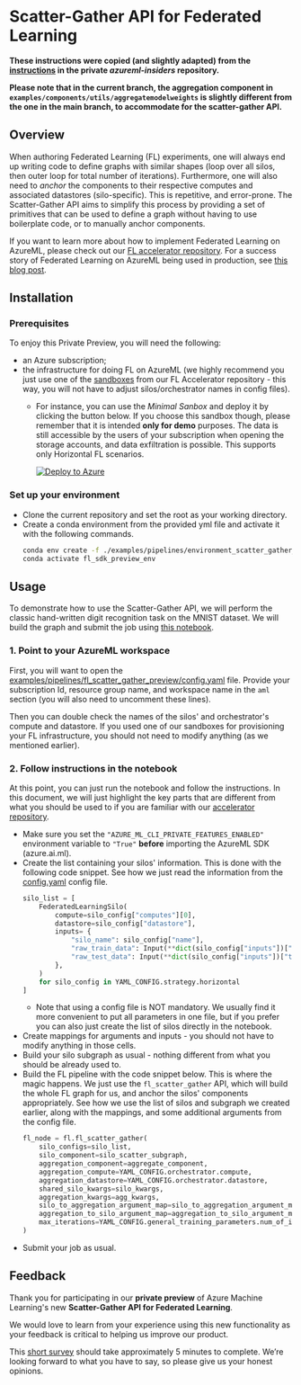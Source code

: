 # Scatter-Gather API for Federated Learning

**These instructions were copied (and slightly adapted) from the [instructions](https://github.com/Azure/azureml-insiders/blob/main/previews/federated_learning_sdk/README.md) in the private _azureml-insiders_ repository.**

**Please note that in the current branch, the aggregation component in `examples/components/utils/aggregatemodelweights` is slightly different from the one in the main branch, to accommodate for the scatter-gather API.**

## Overview
When authoring Federated Learning (FL) experiments, one will always end up writing code to define graphs with similar shapes (loop over all silos, then outer loop for total number of iterations). Furthermore, one will also need to _anchor_ the components to their respective computes and associated datastores (silo-specific). This is repetitive, and error-prone. The Scatter-Gather API aims to simplify this process by providing a set of primitives that can be used to define a graph without having to use boilerplate code, or to manually anchor components.

If you want to learn more about how to implement Federated Learning on AzureML, please check out our [FL accelerator repository](https://github.com/Azure-Samples/azure-ml-federated-learning). For a success story of Federated Learning on AzureML being used in production, see [this blog post](https://customers.microsoft.com/en-us/story/1587521717158304168-microsoft-partner-professional-services-azure).

## Installation

### Prerequisites
To enjoy this Private Preview, you will need the following:
- an Azure subscription;
- the infrastructure for doing FL on AzureML (we highly recommend you just use one of the [sandboxes](https://github.com/Azure-Samples/azure-ml-federated-learning/blob/main/docs/provisioning/sandboxes.md) from our FL Accelerator repository - this way, you will not have to adjust silos/orchestrator names in config files).
  - For instance, you can use the _Minimal Sanbox_ and deploy it by clicking the button below. If you choose this sandbox though, please remember that it is intended **only for demo** purposes. The data is still accessible by the users of your subscription when opening the storage accounts, and data exfiltration is possible. This supports only Horizontal FL scenarios.
  
    [![Deploy to Azure](https://aka.ms/deploytoazurebutton)](https://portal.azure.com/#create/Microsoft.Template/uri/https%3A%2F%2Fraw.githubusercontent.com%2FAzure-Samples%2Fazure-ml-federated-learning%2Fmain%2Fmlops%2Farm%2Fsandbox_minimal.json)

### Set up your environment
- Clone the current repository and set the root as your working directory.
- Create a conda environment from the provided yml file and activate it with the following commands.
  ```bash
  conda env create -f ./examples/pipelines/environment_scatter_gather_preview.yml
  conda activate fl_sdk_preview_env
  ```

## Usage
To demonstrate how to use the Scatter-Gather API, we will perform the classic hand-written digit recognition task on the MNIST dataset. We will build the graph and submit the job using [this notebook](../../examples/pipelines/fl_scatter_gather_preview/sample.ipynb).

### 1. Point to your AzureML workspace
First, you will want to open the [examples/pipelines/fl_scatter_gather_preview/config.yaml](../../examples/pipelines/fl_scatter_gather_preview/config.yaml) file. Provide your subscription Id, resource group name, and workspace name in the `aml` section (you will also need to uncomment these lines).

Then you can double check the names of the silos' and orchestrator's compute and datastore. If you used one of our sandboxes for provisioning your FL infrastructure, you should not need to modify anything (as we mentioned earlier).

### 2. Follow instructions in the notebook
At this point, you can just run the notebook and follow the instructions. In this document, we will just highlight the key parts that are different from what you should be used to if you are familiar with our [accelerator repository](https://github.com/Azure-Samples/azure-ml-federated-learning).

- Make sure you set the `"AZURE_ML_CLI_PRIVATE_FEATURES_ENABLED"` environment variable to `"True"` **before** importing the AzureML SDK (azure.ai.ml).
- Create the list containing your silos' information. This is done with the following code snippet. See how we just read the information from the [config.yaml](../../examples/pipelines/fl_scatter_gather_preview/config.yaml) config file.
  ```python
  silo_list = [
      FederatedLearningSilo(
          compute=silo_config["computes"][0],
          datastore=silo_config["datastore"],
          inputs= {
              "silo_name": silo_config["name"],
              "raw_train_data": Input(**dict(silo_config["inputs"])["training_data"]),
              "raw_test_data": Input(**dict(silo_config["inputs"])["testing_data"]),
          },
      )
      for silo_config in YAML_CONFIG.strategy.horizontal
  ]
  ```
  - Note that using a config file is NOT mandatory. We usually find it more convenient to put all parameters in one file, but if you prefer you can also just create the list of silos directly in the notebook.
- Create mappings for arguments and inputs - you should not have to modify anything in those cells.
- Build your silo subgraph as usual - nothing different from what you should be already used to.
- Build the FL pipeline with the code snippet below. This is where the magic happens. We just use the `fl_scatter_gather` API, which will build the whole FL graph for us, and anchor the silos' components appropriately. See how we use the list of silos and subgraph we created earlier, along with the mappings, and some additional arguments from the config file.
  ```python
  fl_node = fl.fl_scatter_gather(
      silo_configs=silo_list,
      silo_component=silo_scatter_subgraph,
      aggregation_component=aggregate_component,
      aggregation_compute=YAML_CONFIG.orchestrator.compute,
      aggregation_datastore=YAML_CONFIG.orchestrator.datastore,
      shared_silo_kwargs=silo_kwargs,
      aggregation_kwargs=agg_kwargs,
      silo_to_aggregation_argument_map=silo_to_aggregation_argument_map,
      aggregation_to_silo_argument_map=aggregation_to_silo_argument_map,
      max_iterations=YAML_CONFIG.general_training_parameters.num_of_iterations,
  )
  ```
- Submit your job as usual.

## Feedback
Thank you for participating in our **private preview** of Azure Machine Learning's new **Scatter-Gather API for Federated Learning**.

We would love to learn from your experience using this new functionality as your feedback is critical to helping us improve our product. 

This [short survey](https://forms.office.com/Pages/ResponsePage.aspx?id=v4j5cvGGr0GRqy180BHbRwK9MyoT9PJEv-TmHpMxJuNUNlMyV0k0NlhNVTVPUkxDQVhMVFpWNFVDOC4u) should take approximately 5 minutes to complete. We’re looking forward to what you have to say, so please give us your honest opinions.  

